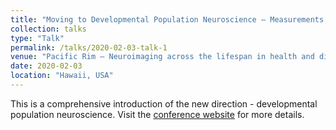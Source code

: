 ```yaml
---
title: "Moving to Developmental Population Neuroscience – Measurements, Cohorts and Theory"
collection: talks
type: "Talk"
permalink: /talks/2020-02-03-talk-1
venue: "Pacific Rim – Neuroimaging across the lifespan in health and disease: New Horizons in Human Brain Imaging"
date: 2020-02-03
location: "Hawaii, USA"
---
```


This is a comprehensive introduction of the new direction - developmental population neuroscience. Visit the [conference website](https://www.ini.usc.edu/pacrim) for more details.
